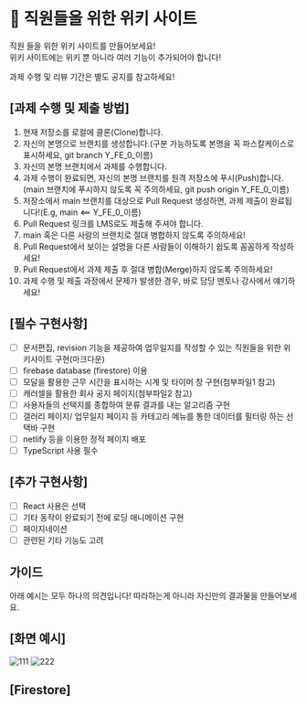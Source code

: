 # 📅 직원들을 위한 위키 사이트

직원 들을 위한 위키 사이트를 만들어보세요!  
위키 사이트에는 위키 뿐 아니라 여러 기능이 추가되어야 합니다!

과제 수행 및 리뷰 기간은 별도 공지를 참고하세요!

## [과제 수행 및 제출 방법]

1. 현재 저장소를 로컬에 클론(Clone)합니다.
2. 자신의 본명으로 브랜치를 생성합니다.(구분 가능하도록 본명을 꼭 파스칼케이스로 표시하세요, git branch Y_FE_0\_이름)
3. 자신의 본명 브랜치에서 과제를 수행합니다.
4. 과제 수행이 완료되면, 자신의 본명 브랜치를 원격 저장소에 푸시(Push)합니다.(main 브랜치에 푸시하지 않도록 꼭 주의하세요, git push origin Y_FE_0\_이름)
5. 저장소에서 main 브랜치를 대상으로 Pull Request 생성하면, 과제 제출이 완료됩니다!(E.g, main <== Y_FE_0\_이름)
6. Pull Request 링크를 LMS로도 제출해 주셔야 합니다.
7. main 혹은 다른 사람의 브랜치로 절대 병합하지 않도록 주의하세요!
8. Pull Request에서 보이는 설명을 다른 사람들이 이해하기 쉽도록 꼼꼼하게 작성하세요!
9. Pull Request에서 과제 제출 후 절대 병합(Merge)하지 않도록 주의하세요!
10. 과제 수행 및 제출 과정에서 문제가 발생한 경우, 바로 담당 멘토나 강사에서 얘기하세요!

## [필수 구현사항]

- [ ] 문서편집, revision 기능을 제공하여 업무일지를 작성할 수 있는 직원들을 위한 위키사이트 구현(마크다운)
- [ ] firebase database (firestore) 이용
- [ ] 모달을 활용한 근무 시간을 표시하는 시계 및 타이머 창 구현(첨부파일1 참고)
- [ ] 캐러셀을 활용한 회사 공지 페이지(첨부파일2 참고)
- [ ] 사용자들의 선택지를 종합하여 분류 결과를 내는 알고리즘 구현
- [ ] 갤러리 페이지/ 업무일지 페이지 등 카테고리 메뉴를 통한 데이터를 필터링 하는 선택바 구현
- [ ] netlify 등을 이용한 정적 페이지 배포
- [ ] TypeScript 사용 필수

## [추가 구현사항]

- [ ] React 사용은 선택
- [ ] 기타 동작이 완료되기 전에 로딩 애니메이션 구현
- [ ] 페이지네이션
- [ ] 관련된 기타 기능도 고려

## 가이드

아래 예시는 모두 하나의 의견입니다! 따라하는게 아니라 자신만의 결과물을 만들어보세요.

## [화면 예시]

![111](https://github.com/KDT1-FE/Y_FE_JAVASCRIPT_PICTURE/assets/96465306/f1afed4b-547e-4289-8e83-2f0fa188cccb)
![222](https://github.com/KDT1-FE/Y_FE_JAVASCRIPT_PICTURE/assets/96465306/72f1ea35-8965-4050-9d0b-b9f27c933f64)

## [Firestore]
